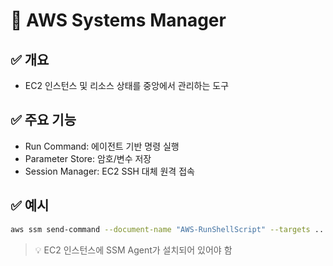 # 🧰 AWS Systems Manager

## ✅ 개요
- EC2 인스턴스 및 리소스 상태를 중앙에서 관리하는 도구

## ✅ 주요 기능
- Run Command: 에이전트 기반 명령 실행
- Parameter Store: 암호/변수 저장
- Session Manager: EC2 SSH 대체 원격 접속

## ✅ 예시
```bash
aws ssm send-command --document-name "AWS-RunShellScript" --targets ...
```

> 💡 EC2 인스턴스에 SSM Agent가 설치되어 있어야 함